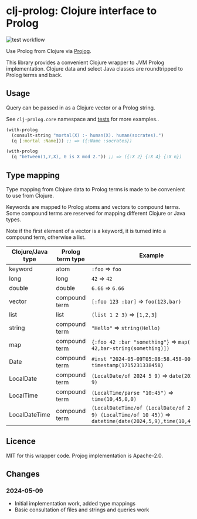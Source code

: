 # clj-prolog: Clojure interface to Prolog

![test workflow](https://github.com/tatut/clj-prolog/actions/workflows/test.yml/badge.svg)

Use Prolog from Clojure via [Projog](http://www.projog.org/).

This library provides a convenient Clojure wrapper to JVM Prolog implementation.
Clojure data and select Java classes are roundtripped to Prolog terms
and back.

## Usage

Query can be passed in as a Clojure vector or a Prolog string.

See `clj-prolog.core` namespace and [tests](https://github.com/tatut/clj-prolog/blob/main/test/clj_prolog/core_test.clj) for more examples..

```clojure
(with-prolog
  (consult-string "mortal(X) :- human(X). human(socrates).")
  (q [:mortal :Name])) ;; => ({:Name :socrates})
```

```clojure
(with-prolog
  (q "between(1,7,X), 0 is X mod 2.")) ;; => ({:X 2} {:X 4} {:X 6})
```



## Type mapping

Type mapping from Clojure data to Prolog terms is made to be convenient to use from Clojure.

Keywords are mapped to Prolog atoms and vectors to compound terms. Some compound terms are reserved
for mapping different Clojure or Java types.

Note if the first element of a vector is a keyword, it is turned into a
compound term, otherwise a list.

| Clojure/Java type | Prolog term type | Example |
| ----------------- | ---------------- | ------- |
| keyword | atom | `:foo` => `foo` |
| long | long | `42` => `42` |
| double | double | `6.66` => `6.66` |
| vector | compound term | `[:foo 123 :bar]` => `foo(123,bar)` |
| list | list | `(list 1 2 3)` => `[1,2,3]` |
| string | compound term | `"Hello"` => `string(Hello)` |
| map | compound term | `{:foo 42 :bar "something"}` => `map([foo-42,bar-string(something)])` |
| Date | compound term |  `#inst "2024-05-09T05:08:58.458-00:00"` => `timestamp(1715231338458)` |
| LocalDate | compound term | `(LocalDate/of 2024 5 9)` => `date(2024, 5, 9)` |
| LocalTime | compound term | `(LocalTime/parse "10:45")` => `time(10,45,0,0)` |
| LocalDateTime | compound term | `(LocalDateTime/of (LocalDate/of 2024 5 9) (LocalTime/of 10 45))` =>  `datetime(date(2024,5,9),time(10,45,0,0))` |



## Licence

MIT for this wrapper code. Projog implementation is Apache-2.0.

## Changes

### 2024-05-09
- Initial implementation work, added type mappings
- Basic consultation of files and strings and queries work
